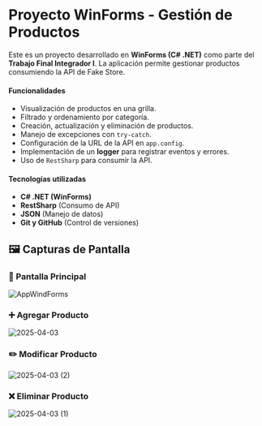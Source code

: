  # Proyecto WinForms - Gestión de Productos


Este es un proyecto desarrollado en **WinForms (C# .NET)** como parte del **Trabajo Final Integrador I**. La aplicación permite gestionar productos consumiendo la API de Fake Store.

#### Funcionalidades

- Visualización de productos en una grilla.  
- Filtrado y ordenamiento por categoría.  
- Creación, actualización y eliminación de productos.  
- Manejo de excepciones con `try-catch`.  
- Configuración de la URL de la API en `app.config`.  
- Implementación de un **logger** para registrar eventos y errores.  
- Uso de `RestSharp` para consumir la API.  

#### Tecnologías utilizadas

- **C# .NET (WinForms)**
- **RestSharp** (Consumo de API)
- **JSON** (Manejo de datos)
- **Git y GitHub** (Control de versiones)

## 🖼️ Capturas de Pantalla

### 📌 Pantalla Principal
 ![AppWindForms](https://github.com/user-attachments/assets/c8beaffb-4296-4d71-9d98-7c4bf6e0ea59)

 
### ➕ Agregar Producto
![2025-04-03](https://github.com/user-attachments/assets/75799f25-6814-4212-84a7-f172d1ba1b25)


 ### ✏️ Modificar Producto
 ![2025-04-03 (2)](https://github.com/user-attachments/assets/6bde4f35-cfb9-4a5a-96b3-4993578d5e18)



### ❌ Eliminar Producto
![2025-04-03 (1)](https://github.com/user-attachments/assets/0ad7b4b6-80b6-4aa8-b879-266b5d0eb3e3)





